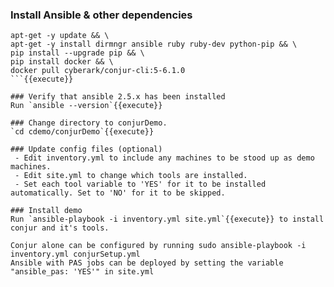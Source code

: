 
### Install Ansible & other dependencies
```
apt-get -y update && \
apt-get -y install dirmngr ansible ruby ruby-dev python-pip && \
pip install --upgrade pip && \
pip install docker && \
docker pull cyberark/conjur-cli:5-6.1.0
```{{execute}}

### Verify that ansible 2.5.x has been installed 
Run `ansible --version`{{execute}}
 
### Change directory to conjurDemo.
`cd cdemo/conjurDemo`{{execute}}

### Update config files (optional)
 - Edit inventory.yml to include any machines to be stood up as demo machines.
 - Edit site.yml to change which tools are installed. 
 - Set each tool variable to 'YES' for it to be installed automatically. Set to 'NO' for it to be skipped.

### Install demo
Run `ansible-playbook -i inventory.yml site.yml`{{execute}} to install conjur and it's tools.

Conjur alone can be configured by running sudo ansible-playbook -i inventory.yml conjurSetup.yml
Ansible with PAS jobs can be deployed by setting the variable "ansible_pas: 'YES'" in site.yml
